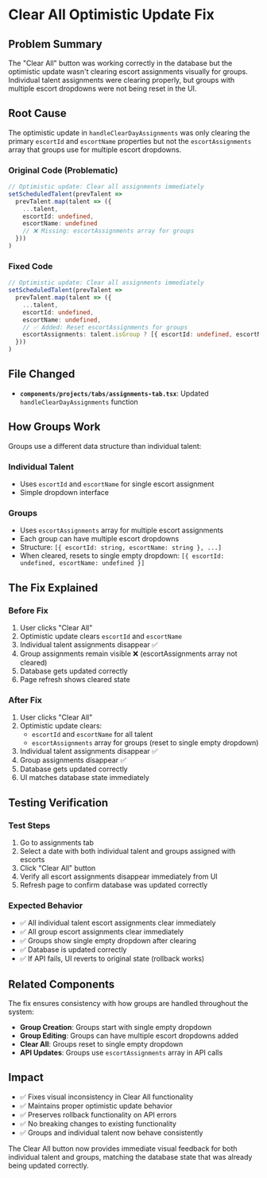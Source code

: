 # Clear All Optimistic Update Fix

## Problem Summary
The "Clear All" button was working correctly in the database but the optimistic update wasn't clearing escort assignments visually for groups. Individual talent assignments were clearing properly, but groups with multiple escort dropdowns were not being reset in the UI.

## Root Cause
The optimistic update in `handleClearDayAssignments` was only clearing the primary `escortId` and `escortName` properties but not the `escortAssignments` array that groups use for multiple escort dropdowns.

### Original Code (Problematic)
```typescript
// Optimistic update: Clear all assignments immediately
setScheduledTalent(prevTalent => 
  prevTalent.map(talent => ({
    ...talent,
    escortId: undefined,
    escortName: undefined
    // ❌ Missing: escortAssignments array for groups
  }))
)
```

### Fixed Code
```typescript
// Optimistic update: Clear all assignments immediately
setScheduledTalent(prevTalent => 
  prevTalent.map(talent => ({
    ...talent,
    escortId: undefined,
    escortName: undefined,
    // ✅ Added: Reset escortAssignments for groups
    escortAssignments: talent.isGroup ? [{ escortId: undefined, escortName: undefined }] : undefined
  }))
)
```

## File Changed
- **`components/projects/tabs/assignments-tab.tsx`**: Updated `handleClearDayAssignments` function

## How Groups Work
Groups use a different data structure than individual talent:

### Individual Talent
- Uses `escortId` and `escortName` for single escort assignment
- Simple dropdown interface

### Groups  
- Uses `escortAssignments` array for multiple escort assignments
- Each group can have multiple escort dropdowns
- Structure: `[{ escortId: string, escortName: string }, ...]`
- When cleared, resets to single empty dropdown: `[{ escortId: undefined, escortName: undefined }]`

## The Fix Explained

### Before Fix
1. User clicks "Clear All"
2. Optimistic update clears `escortId` and `escortName`
3. Individual talent assignments disappear ✅
4. Group assignments remain visible ❌ (escortAssignments array not cleared)
5. Database gets updated correctly
6. Page refresh shows cleared state

### After Fix
1. User clicks "Clear All"
2. Optimistic update clears:
   - `escortId` and `escortName` for all talent
   - `escortAssignments` array for groups (reset to single empty dropdown)
3. Individual talent assignments disappear ✅
4. Group assignments disappear ✅
5. Database gets updated correctly
6. UI matches database state immediately

## Testing Verification

### Test Steps
1. Go to assignments tab
2. Select a date with both individual talent and groups assigned with escorts
3. Click "Clear All" button
4. Verify all escort assignments disappear immediately from UI
5. Refresh page to confirm database was updated correctly

### Expected Behavior
- ✅ All individual talent escort assignments clear immediately
- ✅ All group escort assignments clear immediately  
- ✅ Groups show single empty dropdown after clearing
- ✅ Database is updated correctly
- ✅ If API fails, UI reverts to original state (rollback works)

## Related Components
The fix ensures consistency with how groups are handled throughout the system:

- **Group Creation**: Groups start with single empty dropdown
- **Group Editing**: Groups can have multiple escort dropdowns added
- **Clear All**: Groups reset to single empty dropdown
- **API Updates**: Groups use `escortAssignments` array in API calls

## Impact
- ✅ Fixes visual inconsistency in Clear All functionality
- ✅ Maintains proper optimistic update behavior
- ✅ Preserves rollback functionality on API errors
- ✅ No breaking changes to existing functionality
- ✅ Groups and individual talent now behave consistently

The Clear All button now provides immediate visual feedback for both individual talent and groups, matching the database state that was already being updated correctly.
